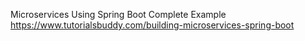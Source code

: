 Microservices Using Spring Boot Complete Example https://www.tutorialsbuddy.com/building-microservices-spring-boot
